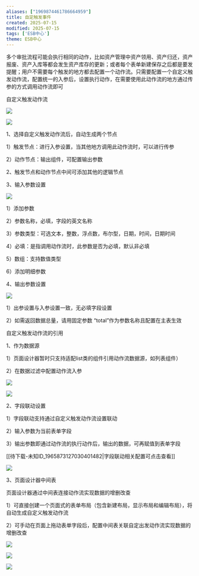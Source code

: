```yaml
---
aliases: ["1969874461786664959"]
title: 自定触发事件
created: 2025-07-15
modified: 2025-07-15
tags: ['ESB中心']
theme: ESB中心
---
```


多个审批流程可能会执行相同的动作，比如资产管理中资产领用、资产归还，资产报废、资产入库等都会发生资产库存的更新；或者每个表单新建保存之后都是要发提醒；用户不需要每个触发的地方都去配置一个动作流。只需要配置一个自定义触发动作流，配置统一的入参后，设置执行动作，在需要使用此动作流的地方通过传参的方式调用动作流即可

自定义触发动作流

![](3da0153fb4c94bfcbb2e68886284f609.jpg)

![](d7e0169be737dfac8ab5f5a944a47090.jpg)

1、选择自定义触发动作流后，自动生成两个节点

1）触发节点：进行入参设置，当其他地方调用此动作流时，可以进行传参

2）动作节点：输出组件，可配置输出参数

2、触发节点和动作节点中间可添加其他的逻辑节点

3、输入参数设置

![](0459736e01cfe9c669d50cf8332bcc17.jpg)

1）添加参数

2）参数名称，必填，字段的英文名称

3）参数类型：可选文本，整数，浮点数，布尔型，日期，时间，日期时间

4）必填：是指调用动作流时，此参数是否为必填，默认非必填

5）数组：支持数值类型

6）添加明细参数

4、输出参数设置

![](1d0ce6f15b242a6eab8ab4be6e722e8b.jpg)

1）出参设置与入参设置一致，无必填字段设置

2）如需返回数据总量，请用固定参数 “total”作为参数名称且配置在主表生效

自定义触发动作流的引用

1、作为数据源

1）页面设计器暂时只支持适配list类的组件引用动作流数据源，如列表组件）

2）在数据过滤中配置动作流入参

![](41a0fa5fa3ab11565df0c3bb2164490f.jpg)

![](ddd1c85c858729612ac156bc17a23423.jpg)

2、字段联动设置

1）字段联动支持通过自定义触发动作流设置联动

2）输入参数为当前表单字段

3）输出参数即通过动作流的执行动作后，输出的数据，可再赋值到表单字段

[[待下载-未知ID_1965873127030401482|字段联动相关配置可点击查看]]

![](f8f2fd7078cdacf41c5183db50431bf9.jpg)

3、页面设计器中间表

页面设计器通过中间表连接动作流实现数据的增删改查

1）可直接创建一个页面式的表单布局（包含新建布局，显示布局和编辑布局），将自动生成自定义触发动作流

2）可手动在页面上拖动表单字段后，配置中间表关联自定出发动作流实现数据的增删改查

![](46fe1545300eb24f8f588718e8412760.jpg)

![](c746ffc430fbba6ee6517236c987c0c6.jpg)

![](ec852432613465f0799143f91eadc8c5.jpg)